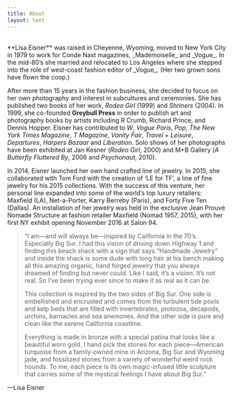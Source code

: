 ```yaml
---
title: About
layout: text
---
```

<br />
**Lisa Eisner** was raised in Cheyenne, Wyoming, moved to New York City in 1979
to work for Conde Nast magazines, _Mademoiselle_ and _Vogue_. In the mid-80’s
she married and relocated to Los Angeles where she stepped into the role of
west-coast fashion editor of _Vogue_. (Her two grown sons have flown the coop.)

After more than 15 years in the fashion business, she decided to focus on her
own photography and interest in subcultures and ceremonies. She has published
two books of her work, _Rodeo Girl_ (1999) and _Shriners_ (2004). In 1999, she
co-founded **Greybull Press** in order to publish art and photography books by
artists including R Crumb, Richard Prince, and Dennis Hopper. Eisner has
contributed to _W_, _Vogue Paris_, _Pop_, _The New York Times Magazine_, _T
Magazine_, _Vanity Fair_, _Travel + Leisure_, _Departures_, _Harpers Bazaar_ and
_Liberation_. Solo shows of her photographs have been exhibited at Jan Kesner
(_Rodeo Girl_, 2000) and M+B Gallery (_A Butterfly Fluttered By_, 2006 and
_Psychonaut_, 2010).

In 2014, Eisner launched her own hand crafted line of jewelry. In 2015, she
collaborated with Tom Ford with the creation of ‘LE for TF’, a line of fine
jewelry for his 2015 collections. With the success of this venture, her personal
line expanded into some of the world’s top luxury retailers: Maxfield (LA),
Net-a-Porter, Karry Berreby (Paris), and Forty Five Ten (Dallas). An
installation of her jewelry was held in the exclusive Jean Prouvé Nomade
Structure at fashion retailer Maxfield (Nomad 1957, 2015), with her first NY
exhibit opening November 2016 at Salon 94.

> “I am—and will always be—inspired by California in the 70’s. Especially Big
> Sur. I had this vision of driving down Highway 1 and finding this beach shack
> with a sign that says “Handmade Jewelry” and inside the shack is some dude
> with long hair at his bench making all this amazing organic, hand forged
> jewelry that you always dreamed of finding but never could. Like I said, it’s
> a vision. It’s not real. So I’ve been trying ever since to make it as real as
> it can be.
> 
> This collection is inspired by the two sides of Big Sur. One side is
> embellished and encrusted and comes from the turbulent tide pools and kelp
> beds that are filled with invertebrates, protozoa, decapods, urchins,
> barnacles and sea anemones. And the other side is pure and clean like the
> serene California coastline.
> 
> Everything is made in bronze with a special patina that looks like a beautiful
> worn gold. I hand pick the stones for each piece—American turquoise from a
> family-owned mine in Arizona, Big Sur and Wyoming jade, and fossilized stones
> from a variety of wonderful weird rock hounds. To me, each piece is its own
> magic-infused little sculpture that carries some of the mystical feelings I
> have about Big Sur.“

—Lisa Eisner

